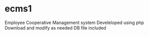# ecms1
Employee Cooperative Management system
Develeloped using php
Download and modify as needed
DB file included
